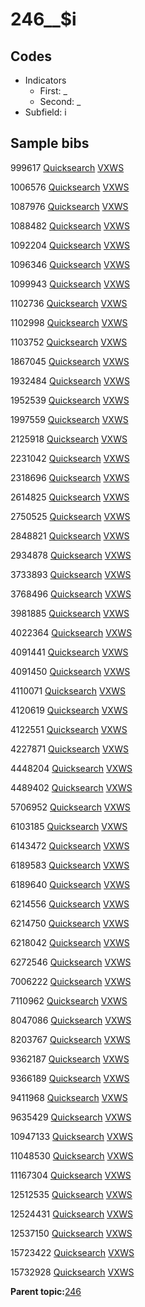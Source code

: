 # 246\_\_$i

## Codes

-   Indicators
    -   First: \_
    -   Second: \_
-   Subfield: i

## Sample bibs

999617 [Quicksearch](https://search.library.yale.edu/catalog/999617) [VXWS](http://prodorbis.library.yale.edu:7014/vxws/GetHoldingsService?bibId=999617)

1006576 [Quicksearch](https://search.library.yale.edu/catalog/1006576) [VXWS](http://prodorbis.library.yale.edu:7014/vxws/GetHoldingsService?bibId=1006576)

1087976 [Quicksearch](https://search.library.yale.edu/catalog/1087976) [VXWS](http://prodorbis.library.yale.edu:7014/vxws/GetHoldingsService?bibId=1087976)

1088482 [Quicksearch](https://search.library.yale.edu/catalog/1088482) [VXWS](http://prodorbis.library.yale.edu:7014/vxws/GetHoldingsService?bibId=1088482)

1092204 [Quicksearch](https://search.library.yale.edu/catalog/1092204) [VXWS](http://prodorbis.library.yale.edu:7014/vxws/GetHoldingsService?bibId=1092204)

1096346 [Quicksearch](https://search.library.yale.edu/catalog/1096346) [VXWS](http://prodorbis.library.yale.edu:7014/vxws/GetHoldingsService?bibId=1096346)

1099943 [Quicksearch](https://search.library.yale.edu/catalog/1099943) [VXWS](http://prodorbis.library.yale.edu:7014/vxws/GetHoldingsService?bibId=1099943)

1102736 [Quicksearch](https://search.library.yale.edu/catalog/1102736) [VXWS](http://prodorbis.library.yale.edu:7014/vxws/GetHoldingsService?bibId=1102736)

1102998 [Quicksearch](https://search.library.yale.edu/catalog/1102998) [VXWS](http://prodorbis.library.yale.edu:7014/vxws/GetHoldingsService?bibId=1102998)

1103752 [Quicksearch](https://search.library.yale.edu/catalog/1103752) [VXWS](http://prodorbis.library.yale.edu:7014/vxws/GetHoldingsService?bibId=1103752)

1867045 [Quicksearch](https://search.library.yale.edu/catalog/1867045) [VXWS](http://prodorbis.library.yale.edu:7014/vxws/GetHoldingsService?bibId=1867045)

1932484 [Quicksearch](https://search.library.yale.edu/catalog/1932484) [VXWS](http://prodorbis.library.yale.edu:7014/vxws/GetHoldingsService?bibId=1932484)

1952539 [Quicksearch](https://search.library.yale.edu/catalog/1952539) [VXWS](http://prodorbis.library.yale.edu:7014/vxws/GetHoldingsService?bibId=1952539)

1997559 [Quicksearch](https://search.library.yale.edu/catalog/1997559) [VXWS](http://prodorbis.library.yale.edu:7014/vxws/GetHoldingsService?bibId=1997559)

2125918 [Quicksearch](https://search.library.yale.edu/catalog/2125918) [VXWS](http://prodorbis.library.yale.edu:7014/vxws/GetHoldingsService?bibId=2125918)

2231042 [Quicksearch](https://search.library.yale.edu/catalog/2231042) [VXWS](http://prodorbis.library.yale.edu:7014/vxws/GetHoldingsService?bibId=2231042)

2318696 [Quicksearch](https://search.library.yale.edu/catalog/2318696) [VXWS](http://prodorbis.library.yale.edu:7014/vxws/GetHoldingsService?bibId=2318696)

2614825 [Quicksearch](https://search.library.yale.edu/catalog/2614825) [VXWS](http://prodorbis.library.yale.edu:7014/vxws/GetHoldingsService?bibId=2614825)

2750525 [Quicksearch](https://search.library.yale.edu/catalog/2750525) [VXWS](http://prodorbis.library.yale.edu:7014/vxws/GetHoldingsService?bibId=2750525)

2848821 [Quicksearch](https://search.library.yale.edu/catalog/2848821) [VXWS](http://prodorbis.library.yale.edu:7014/vxws/GetHoldingsService?bibId=2848821)

2934878 [Quicksearch](https://search.library.yale.edu/catalog/2934878) [VXWS](http://prodorbis.library.yale.edu:7014/vxws/GetHoldingsService?bibId=2934878)

3733893 [Quicksearch](https://search.library.yale.edu/catalog/3733893) [VXWS](http://prodorbis.library.yale.edu:7014/vxws/GetHoldingsService?bibId=3733893)

3768496 [Quicksearch](https://search.library.yale.edu/catalog/3768496) [VXWS](http://prodorbis.library.yale.edu:7014/vxws/GetHoldingsService?bibId=3768496)

3981885 [Quicksearch](https://search.library.yale.edu/catalog/3981885) [VXWS](http://prodorbis.library.yale.edu:7014/vxws/GetHoldingsService?bibId=3981885)

4022364 [Quicksearch](https://search.library.yale.edu/catalog/4022364) [VXWS](http://prodorbis.library.yale.edu:7014/vxws/GetHoldingsService?bibId=4022364)

4091441 [Quicksearch](https://search.library.yale.edu/catalog/4091441) [VXWS](http://prodorbis.library.yale.edu:7014/vxws/GetHoldingsService?bibId=4091441)

4091450 [Quicksearch](https://search.library.yale.edu/catalog/4091450) [VXWS](http://prodorbis.library.yale.edu:7014/vxws/GetHoldingsService?bibId=4091450)

4110071 [Quicksearch](https://search.library.yale.edu/catalog/4110071) [VXWS](http://prodorbis.library.yale.edu:7014/vxws/GetHoldingsService?bibId=4110071)

4120619 [Quicksearch](https://search.library.yale.edu/catalog/4120619) [VXWS](http://prodorbis.library.yale.edu:7014/vxws/GetHoldingsService?bibId=4120619)

4122551 [Quicksearch](https://search.library.yale.edu/catalog/4122551) [VXWS](http://prodorbis.library.yale.edu:7014/vxws/GetHoldingsService?bibId=4122551)

4227871 [Quicksearch](https://search.library.yale.edu/catalog/4227871) [VXWS](http://prodorbis.library.yale.edu:7014/vxws/GetHoldingsService?bibId=4227871)

4448204 [Quicksearch](https://search.library.yale.edu/catalog/4448204) [VXWS](http://prodorbis.library.yale.edu:7014/vxws/GetHoldingsService?bibId=4448204)

4489402 [Quicksearch](https://search.library.yale.edu/catalog/4489402) [VXWS](http://prodorbis.library.yale.edu:7014/vxws/GetHoldingsService?bibId=4489402)

5706952 [Quicksearch](https://search.library.yale.edu/catalog/5706952) [VXWS](http://prodorbis.library.yale.edu:7014/vxws/GetHoldingsService?bibId=5706952)

6103185 [Quicksearch](https://search.library.yale.edu/catalog/6103185) [VXWS](http://prodorbis.library.yale.edu:7014/vxws/GetHoldingsService?bibId=6103185)

6143472 [Quicksearch](https://search.library.yale.edu/catalog/6143472) [VXWS](http://prodorbis.library.yale.edu:7014/vxws/GetHoldingsService?bibId=6143472)

6189583 [Quicksearch](https://search.library.yale.edu/catalog/6189583) [VXWS](http://prodorbis.library.yale.edu:7014/vxws/GetHoldingsService?bibId=6189583)

6189640 [Quicksearch](https://search.library.yale.edu/catalog/6189640) [VXWS](http://prodorbis.library.yale.edu:7014/vxws/GetHoldingsService?bibId=6189640)

6214556 [Quicksearch](https://search.library.yale.edu/catalog/6214556) [VXWS](http://prodorbis.library.yale.edu:7014/vxws/GetHoldingsService?bibId=6214556)

6214750 [Quicksearch](https://search.library.yale.edu/catalog/6214750) [VXWS](http://prodorbis.library.yale.edu:7014/vxws/GetHoldingsService?bibId=6214750)

6218042 [Quicksearch](https://search.library.yale.edu/catalog/6218042) [VXWS](http://prodorbis.library.yale.edu:7014/vxws/GetHoldingsService?bibId=6218042)

6272546 [Quicksearch](https://search.library.yale.edu/catalog/6272546) [VXWS](http://prodorbis.library.yale.edu:7014/vxws/GetHoldingsService?bibId=6272546)

7006222 [Quicksearch](https://search.library.yale.edu/catalog/7006222) [VXWS](http://prodorbis.library.yale.edu:7014/vxws/GetHoldingsService?bibId=7006222)

7110962 [Quicksearch](https://search.library.yale.edu/catalog/7110962) [VXWS](http://prodorbis.library.yale.edu:7014/vxws/GetHoldingsService?bibId=7110962)

8047086 [Quicksearch](https://search.library.yale.edu/catalog/8047086) [VXWS](http://prodorbis.library.yale.edu:7014/vxws/GetHoldingsService?bibId=8047086)

8203767 [Quicksearch](https://search.library.yale.edu/catalog/8203767) [VXWS](http://prodorbis.library.yale.edu:7014/vxws/GetHoldingsService?bibId=8203767)

9362187 [Quicksearch](https://search.library.yale.edu/catalog/9362187) [VXWS](http://prodorbis.library.yale.edu:7014/vxws/GetHoldingsService?bibId=9362187)

9366189 [Quicksearch](https://search.library.yale.edu/catalog/9366189) [VXWS](http://prodorbis.library.yale.edu:7014/vxws/GetHoldingsService?bibId=9366189)

9411968 [Quicksearch](https://search.library.yale.edu/catalog/9411968) [VXWS](http://prodorbis.library.yale.edu:7014/vxws/GetHoldingsService?bibId=9411968)

9635429 [Quicksearch](https://search.library.yale.edu/catalog/9635429) [VXWS](http://prodorbis.library.yale.edu:7014/vxws/GetHoldingsService?bibId=9635429)

10947133 [Quicksearch](https://search.library.yale.edu/catalog/10947133) [VXWS](http://prodorbis.library.yale.edu:7014/vxws/GetHoldingsService?bibId=10947133)

11048530 [Quicksearch](https://search.library.yale.edu/catalog/11048530) [VXWS](http://prodorbis.library.yale.edu:7014/vxws/GetHoldingsService?bibId=11048530)

11167304 [Quicksearch](https://search.library.yale.edu/catalog/11167304) [VXWS](http://prodorbis.library.yale.edu:7014/vxws/GetHoldingsService?bibId=11167304)

12512535 [Quicksearch](https://search.library.yale.edu/catalog/12512535) [VXWS](http://prodorbis.library.yale.edu:7014/vxws/GetHoldingsService?bibId=12512535)

12524431 [Quicksearch](https://search.library.yale.edu/catalog/12524431) [VXWS](http://prodorbis.library.yale.edu:7014/vxws/GetHoldingsService?bibId=12524431)

12537150 [Quicksearch](https://search.library.yale.edu/catalog/12537150) [VXWS](http://prodorbis.library.yale.edu:7014/vxws/GetHoldingsService?bibId=12537150)

15723422 [Quicksearch](https://search.library.yale.edu/catalog/15723422) [VXWS](http://prodorbis.library.yale.edu:7014/vxws/GetHoldingsService?bibId=15723422)

15732928 [Quicksearch](https://search.library.yale.edu/catalog/15732928) [VXWS](http://prodorbis.library.yale.edu:7014/vxws/GetHoldingsService?bibId=15732928)

**Parent topic:**[246](../../tags/246/246.md)


